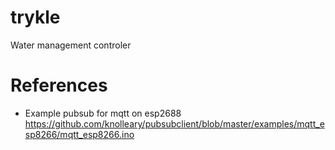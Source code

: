 # trykle
Water management controler


# References

- Example pubsub for mqtt on esp2688 https://github.com/knolleary/pubsubclient/blob/master/examples/mqtt_esp8266/mqtt_esp8266.ino